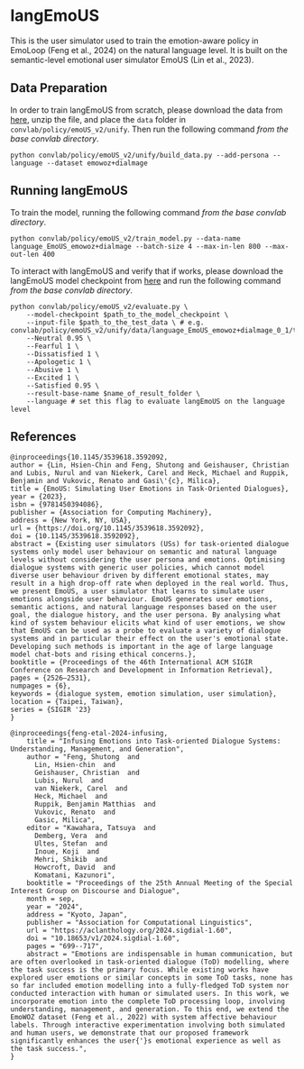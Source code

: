 # langEmoUS

This is the user simulator used to train the emotion-aware policy in EmoLoop (Feng et al., 2024) on the natural language level. It is built on the semantic-level emotional user simulator EmoUS (Lin et al., 2023).

## Data Preparation

In order to train langEmoUS from scratch, please download the data from [here](), unzip the file, and place the `data` folder in `convlab/policy/emoUS_v2/unify`. Then run the following command *from the base convlab directory*.

```
python convlab/policy/emoUS_v2/unify/build_data.py --add-persona --language --dataset emowoz+dialmage
```

## Running langEmoUS

To train the model, running the following command *from the base convlab directory*.
```
python convlab/policy/emoUS_v2/train_model.py --data-name language_EmoUS_emowoz+dialmage --batch-size 4 --max-in-len 800 --max-out-len 400
```

To interact with langEmoUS and verify that if works, please download the langEmoUS model checkpoint from [here]() and run the following command *from the base convlab directory*.

```
python convlab/policy/emoUS_v2/evaluate.py \
    --model-checkpoint $path_to_the_model_checkpoint \
    --input-file $path_to_the_test_data \ # e.g. convlab/policy/emoUS_v2/unify/data/language_EmoUS_emowoz+dialmage_0_1/test.json
    --Neutral 0.95 \
    --Fearful 1 \
    --Dissatisfied 1 \
    --Apologetic 1 \
    --Abusive 1 \
    --Excited 1 \
    --Satisfied 0.95 \
    --result-base-name $name_of_result_folder \
    --language # set this flag to evaluate langEmoUS on the language level
```

## References

```
@inproceedings{10.1145/3539618.3592092,
author = {Lin, Hsien-Chin and Feng, Shutong and Geishauser, Christian and Lubis, Nurul and van Niekerk, Carel and Heck, Michael and Ruppik, Benjamin and Vukovic, Renato and Gasi\'{c}, Milica},
title = {EmoUS: Simulating User Emotions in Task-Oriented Dialogues},
year = {2023},
isbn = {9781450394086},
publisher = {Association for Computing Machinery},
address = {New York, NY, USA},
url = {https://doi.org/10.1145/3539618.3592092},
doi = {10.1145/3539618.3592092},
abstract = {Existing user simulators (USs) for task-oriented dialogue systems only model user behaviour on semantic and natural language levels without considering the user persona and emotions. Optimising dialogue systems with generic user policies, which cannot model diverse user behaviour driven by different emotional states, may result in a high drop-off rate when deployed in the real world. Thus, we present EmoUS, a user simulator that learns to simulate user emotions alongside user behaviour. EmoUS generates user emotions, semantic actions, and natural language responses based on the user goal, the dialogue history, and the user persona. By analysing what kind of system behaviour elicits what kind of user emotions, we show that EmoUS can be used as a probe to evaluate a variety of dialogue systems and in particular their effect on the user's emotional state. Developing such methods is important in the age of large language model chat-bots and rising ethical concerns.},
booktitle = {Proceedings of the 46th International ACM SIGIR Conference on Research and Development in Information Retrieval},
pages = {2526–2531},
numpages = {6},
keywords = {dialogue system, emotion simulation, user simulation},
location = {Taipei, Taiwan},
series = {SIGIR '23}
}
```

```
@inproceedings{feng-etal-2024-infusing,
    title = "Infusing Emotions into Task-oriented Dialogue Systems: Understanding, Management, and Generation",
    author = "Feng, Shutong  and
      Lin, Hsien-chin  and
      Geishauser, Christian  and
      Lubis, Nurul  and
      van Niekerk, Carel  and
      Heck, Michael  and
      Ruppik, Benjamin Matthias  and
      Vukovic, Renato  and
      Gasic, Milica",
    editor = "Kawahara, Tatsuya  and
      Demberg, Vera  and
      Ultes, Stefan  and
      Inoue, Koji  and
      Mehri, Shikib  and
      Howcroft, David  and
      Komatani, Kazunori",
    booktitle = "Proceedings of the 25th Annual Meeting of the Special Interest Group on Discourse and Dialogue",
    month = sep,
    year = "2024",
    address = "Kyoto, Japan",
    publisher = "Association for Computational Linguistics",
    url = "https://aclanthology.org/2024.sigdial-1.60",
    doi = "10.18653/v1/2024.sigdial-1.60",
    pages = "699--717",
    abstract = "Emotions are indispensable in human communication, but are often overlooked in task-oriented dialogue (ToD) modelling, where the task success is the primary focus. While existing works have explored user emotions or similar concepts in some ToD tasks, none has so far included emotion modelling into a fully-fledged ToD system nor conducted interaction with human or simulated users. In this work, we incorporate emotion into the complete ToD processing loop, involving understanding, management, and generation. To this end, we extend the EmoWOZ dataset (Feng et al., 2022) with system affective behaviour labels. Through interactive experimentation involving both simulated and human users, we demonstrate that our proposed framework significantly enhances the user{'}s emotional experience as well as the task success.",
}
```
